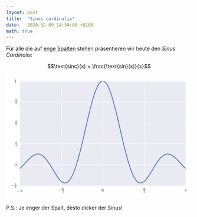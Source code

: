 ```yaml
---
layout: post
title:  "Sinus cardinalis"
date:   2020-02-09 14:34:00 +0100
math: true
---
```


Für alle die auf [enge Spalten](https://de.wikipedia.org/wiki/Optischer_Spalt)
stehen präsentieren wir heute den *Sinus Cardinalis*:

$$\text{sinc}(x) = \frac{\text{sin}(x)}{x}$$

![](/figures/sinc.png)

P.S.: Je enger der Spalt, desto dicker der Sinus!
